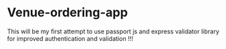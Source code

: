 # Venue-ordering-app
This will be my first attempt to use passport js and express validator library for improved authentication and validation !!!
